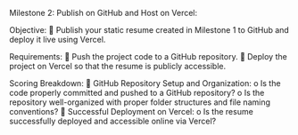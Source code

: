 Milestone 2: Publish on GitHub and Host on Vercel:

Objective:
 Publish your static resume created in Milestone 1 to GitHub and deploy it live using Vercel. 

Requirements: 
 Push the project code to a GitHub repository. 
 Deploy the project on Vercel so that the resume is publicly accessible. 

Scoring Breakdown: 
 GitHub Repository Setup and Organization:
  o Is the code properly committed and pushed to a GitHub repository? 
  o Is the repository well-organized with proper folder structures and file naming conventions? 
 Successful Deployment on Vercel:
o Is the resume successfully deployed and accessible online via Vercel? 

